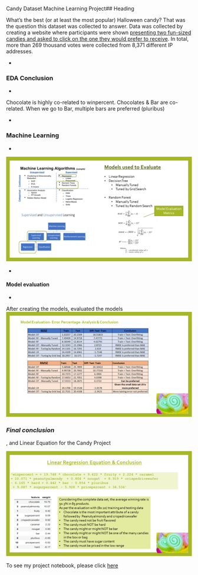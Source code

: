 Candy Dataset Machine Learning Project## Heading

What’s the best (or at least the most popular) Halloween candy? That was the question this dataset was collected to answer. Data was collected by creating a website where participants were shown [presenting two fun-sized candies and asked to click on the one they would prefer to receive](http://walthickey.com/2017/10/18/whats-the-best-halloween-candy/). In total, more than 269 thousand votes were collected from 8,371 different IP addresses.

*

### EDA Conclusion

*

Chocolate is highly co-related to winpercent. Chocolates & Bar are co-related. When we go to Bar, multiple bars are preferred (pluribus)

*

### Machine Learning

*
![enter image description here](https://github.com/SudhaUdayakumar/Machine-Learning-Projects/blob/main/Candy/CandyProject.png?raw=true)

*

#### Model evaluation

*

After creating the models, evaluated the models
![enter image description here](https://github.com/SudhaUdayakumar/Machine-Learning-Projects/blob/main/Candy/Model%20Evaluation.png?raw=true)

### *Final conclusion*

, and Linear Equation for the Candy Project

![enter image description here](https://github.com/SudhaUdayakumar/Machine-Learning-Projects/blob/main/Candy/Final%20equation%20and%20conclusion.png?raw=true)










To see my project notebook, please click [here](https://github.com/SudhaUdayakumar/Machine-Learning-Projects/blob/main/Candy/candy%20project.ipynb) 


